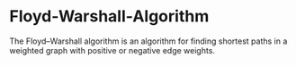 # Floyd-Warshall-Algorithm
 The Floyd–Warshall algorithm is an algorithm for finding shortest paths in a weighted graph with positive or negative edge weights.
